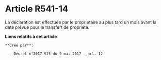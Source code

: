 # Article R541-14

La déclaration est effectuée par le propriétaire au plus tard un mois avant la date prévue pour le transfert de propriété.

**Liens relatifs à cet article**

	**Créé par**:

	  - Décret n°2017-925 du 9 mai 2017 - art. 12
